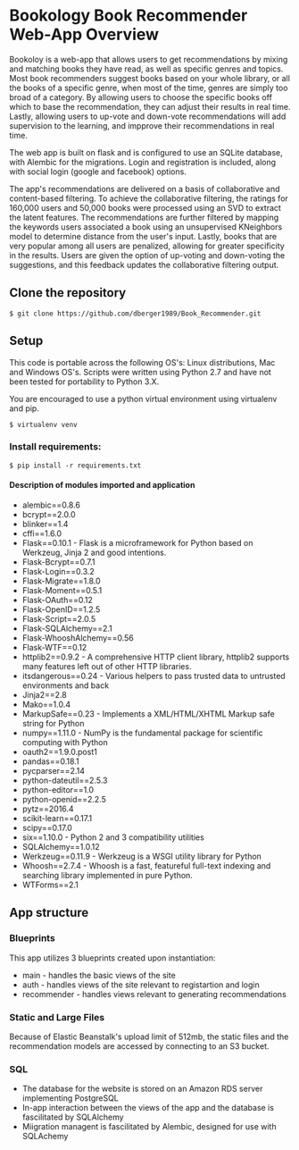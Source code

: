 # Bookology Book Recommender Web-App Overview
Bookoloy is a web-app that allows users to get recommendations by mixing and matching books they have read, as well as specific genres and topics. Most book recommenders suggest books based on your whole library, or all the books of a specific genre, when most of the time, genres are simply too broad of a category. By allowing users to choose the specific books off which to base the recommendation, they can adjust their results in real time. Lastly, allowing users to up-vote and down-vote recommendations will add supervision to the learning, and impprove their recommendations in real time.

 The web app is built on flask and is configured to use an SQLite database, with Alembic for the migrations. Login and registration is included, along with social login (google and facebook) options. 

The app's recommendations are delivered on a basis of collaborative and content-based filtering. To achieve the collaborative filtering, the ratings for 160,000 users and 50,000 books were processed using an SVD to extract the latent features. The recommendations are further filtered by mapping the keywords users associated a book using an unsupervised KNeighbors model to determine distance from the user's input. Lastly, books that are very popular among all users are penalized, allowing for greater specificity in the results. Users are given the option of up-voting and down-voting the suggestions, and this feedback updates the collaborative filtering output. 


## Clone the repository

```$ git clone https://github.com/dberger1989/Book_Recommender.git```

## Setup

This code is portable across the following OS's: Linux distributions, Mac and Windows OS's. Scripts were written using Python 2.7 and have not been tested for portability to Python 3.X.

You are encouraged to use a python virtual environment using virtualenv and pip. 

```$ virtualenv venv```

### Install requirements:

```$ pip install -r requirements.txt```

#### Description of modules imported and application


* alembic==0.8.6
* bcrypt==2.0.0
* blinker==1.4
* cffi==1.6.0
* Flask==0.10.1 - Flask is a microframework for Python based on Werkzeug, Jinja 2 and good intentions.
* Flask-Bcrypt==0.7.1
* Flask-Login==0.3.2
* Flask-Migrate==1.8.0
* Flask-Moment==0.5.1
* Flask-OAuth==0.12
* Flask-OpenID==1.2.5
* Flask-Script==2.0.5
* Flask-SQLAlchemy==2.1
* Flask-WhooshAlchemy==0.56
* Flask-WTF==0.12
* httplib2==0.9.2 - A comprehensive HTTP client library, httplib2 supports many features left out of other HTTP libraries.
* itsdangerous==0.24 - Various helpers to pass trusted data to untrusted environments and back
* Jinja2==2.8
* Mako==1.0.4
* MarkupSafe==0.23 - Implements a XML/HTML/XHTML Markup safe string for Python
* numpy==1.11.0 - NumPy is the fundamental package for scientific computing with Python
* oauth2==1.9.0.post1
* pandas==0.18.1
* pycparser==2.14
* python-dateutil==2.5.3
* python-editor==1.0
* python-openid==2.2.5
* pytz==2016.4
* scikit-learn==0.17.1
* scipy==0.17.0
* six==1.10.0 - Python 2 and 3 compatibility utilities
* SQLAlchemy==1.0.12
* Werkzeug==0.11.9 - Werkzeug is a WSGI utility library for Python
* Whoosh==2.7.4 - Whoosh is a fast, featureful full-text indexing and searching library implemented in pure Python.
* WTForms==2.1

## App structure

### Blueprints

This app utilizes 3 blueprints created upon instantiation:
* main - handles the basic views of the site
* auth - handles views of the site relevant to registartion and login
* recommender - handles views relevant to generating recommendations

### Static and Large Files

Because of Elastic Beanstalk's upload limit of 512mb, the static files and the recommendation models are accessed by connecting to an S3 bucket. 

### SQL

* The database for the website is stored on an Amazon RDS server implementing PostgreSQL 
* In-app interaction between the views of the app and the database is fascilitated by SQLAlchemy
* Miigration managent is fascilitated by Alembic, designed for use with SQLAchemy 





